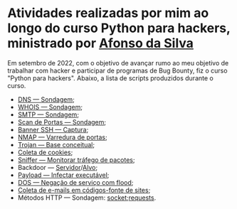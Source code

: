 # Atividades realizadas por mim ao longo do curso Python para hackers, ministrado por [Afonso da Silva](https://github.com/afonsoespindola)

Em setembro de 2022, com o objetivo de avançar rumo ao meu objetivo de trabalhar com hacker e participar de programas de Bug Bounty, fiz o curso "Python para hackers". Abaixo, a lista de scripts produzidos durante o curso.

- [DNS — Sondagem](https://github.com/Cyberleitor/exercicios/blob/master/exercicios/setembro_de_2022/python_para_hackers/exercicios/dns_resolver_2-0.py);
- [WHOIS — Sondagem](https://github.com/Cyberleitor/exercicios/blob/master/exercicios/setembro_de_2022/python_para_hackers/exercicios/who_is.py);
- [SMTP — Sondagem](https://github.com/Cyberleitor/exercicios/blob/master/exercicios/setembro_de_2022/python_para_hackers/exercicios/smtp_test.py);
- [Scan de Portas — Sondagem](https://github.com/Cyberleitor/exercicios/blob/master/exercicios/setembro_de_2022/python_para_hackers/exercicios/scan_portas.py);
- [Banner SSH — Captura](https://github.com/Cyberleitor/exercicios/blob/master/exercicios/setembro_de_2022/python_para_hackers/exercicios/coletar_banner_ssh.py);
- [NMAP — Varredura de portas](https://github.com/Cyberleitor/exercicios/blob/master/exercicios/setembro_de_2022/python_para_hackers/exercicios/scan_nmap.py);
- [Trojan — Base conceitual](https://github.com/Cyberleitor/exercicios/blob/master/exercicios/setembro_de_2022/python_para_hackers/exercicios/beginer_trojan.py);
- [Coleta de cookies](https://github.com/Cyberleitor/exercicios/blob/master/exercicios/setembro_de_2022/python_para_hackers/exercicios/capturar_cookies.py);
- [Sniffer — Monitorar tráfego de pacotes](https://github.com/Cyberleitor/exercicios/blob/master/exercicios/setembro_de_2022/python_para_hackers/exercicios/sniffer_pacotes.py);
- Backdoor — [Servidor](https://github.com/Cyberleitor/exercicios/blob/master/exercicios/setembro_de_2022/python_para_hackers/exercicios/backdoor_servidor.py)/[Alvo](https://github.com/Cyberleitor/exercicios/blob/master/exercicios/setembro_de_2022/python_para_hackers/exercicios/backdoor_vitima.py);
- [Payload — Infectar executável](https://github.com/Cyberleitor/exercicios/blob/master/exercicios/setembro_de_2022/python_para_hackers/exercicios/payload_usb.py);
- [DOS — Negação de serviço com flood](https://github.com/Cyberleitor/exercicios/blob/master/exercicios/setembro_de_2022/python_para_hackers/exercicios/dos_basico_com_flood.py);
- [Coleta de e-mails em códigos-fonte de sites](https://github.com/Cyberleitor/exercicios/blob/master/exercicios/setembro_de_2022/python_para_hackers/exercicios/coletar_emails_site.py);
- Métodos HTTP — Sondagem: [socket]();[requests]().
